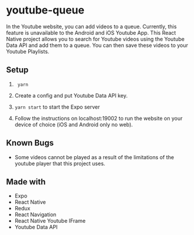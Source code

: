 # youtube-queue
In the Youtube website, you can add videos to a queue. Currently, this feature is unavailable to the Android and iOS Youtube App. This React Native project allows you to search for Youtube videos using the Youtube Data API and add them to a queue. You can then save these videos to your Youtube Playlists.

## Setup
1. ``` yarn```

2. Create a config and put Youtube Data API key.
3. ```yarn start``` to start the Expo server
4. Follow the instructions on localhost:19002 to run the website on your device of choice (iOS and Android only no web). 

## Known Bugs
* Some videos cannot be played as a result of the limitations of the youtube player that this project uses.

## Made with
* Expo
* React Native
* Redux
* React Navigation
* React Native Youtube IFrame
* Youtube Data API
